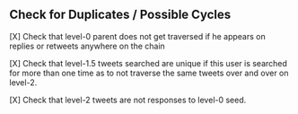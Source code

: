 ## Check for Duplicates / Possible Cycles

[X] Check that level-0 parent does not get traversed if he appears on replies or retweets anywhere on the chain

[X] Check that level-1.5 tweets searched are unique if this user is searched for more than one time as to not traverse the same tweets over and over on level-2. 

[X] Check that level-2 tweets are not responses to level-0 seed.

